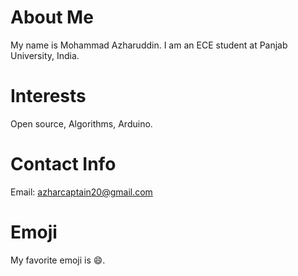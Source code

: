 # About Me
My name is Mohammad Azharuddin. I am an ECE student at Panjab University, India.
# Interests
Open source, Algorithms, Arduino.
# Contact Info
Email: [azharcaptain20@gmail.com](mailto:azharcaptain20@gmail.com)
# Emoji
My favorite emoji is :smile:.

